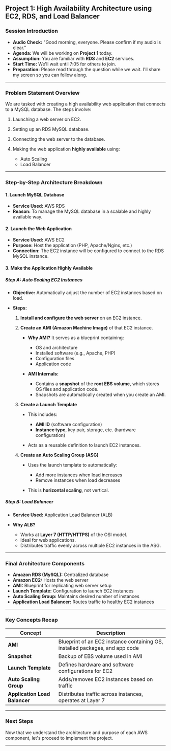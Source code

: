 ## **Project 1: High Availability Architecture using EC2, RDS, and Load Balancer**

### **Session Introduction**

* **Audio Check:** "Good morning, everyone. Please confirm if my audio is clear."
* **Agenda:** We will be working on **Project 1** today.
* **Assumption:** You are familiar with **RDS** and **EC2** services.
* **Start Time:** We'll wait until 7:05 for others to join.
* **Preparation:** Please read through the question while we wait. I'll share my screen so you can follow along.

---

### **Problem Statement Overview**

We are tasked with creating a high availability web application that connects to a MySQL database. The steps involve:

1. Launching a web server on EC2.
2. Setting up an RDS MySQL database.
3. Connecting the web server to the database.
4. Making the web application **highly available** using:

   * Auto Scaling
   * Load Balancer

---

### **Step-by-Step Architecture Breakdown**

#### **1. Launch MySQL Database**

* **Service Used:** AWS RDS
* **Reason:** To manage the MySQL database in a scalable and highly available way.

#### **2. Launch the Web Application**

* **Service Used:** AWS EC2
* **Purpose:** Host the application (PHP, Apache/Nginx, etc.)
* **Connection:** The EC2 instance will be configured to connect to the RDS MySQL instance.

#### **3. Make the Application Highly Available**

##### **Step A: Auto Scaling EC2 Instances**

* **Objective:** Automatically adjust the number of EC2 instances based on load.
* **Steps:**

  1. **Install and configure the web server** on an EC2 instance.

  2. **Create an AMI (Amazon Machine Image)** of that EC2 instance.

     * **Why AMI?** It serves as a blueprint containing:

       * OS and architecture
       * Installed software (e.g., Apache, PHP)
       * Configuration files
       * Application code
     * **AMI Internals:**

       * Contains a **snapshot** of the **root EBS volume**, which stores OS files and application code.
       * Snapshots are automatically created when you create an AMI.

  3. **Create a Launch Template**

     * This includes:

       * **AMI ID** (software configuration)
       * **Instance type**, key pair, storage, etc. (hardware configuration)
     * Acts as a reusable definition to launch EC2 instances.

  4. **Create an Auto Scaling Group (ASG)**

     * Uses the launch template to automatically:

       * Add more instances when load increases
       * Remove instances when load decreases
     * This is **horizontal scaling**, not vertical.

##### **Step B: Load Balancer**

* **Service Used:** Application Load Balancer (ALB)
* **Why ALB?**

  * Works at **Layer 7 (HTTP/HTTPS)** of the OSI model.
  * Ideal for web applications.
  * Distributes traffic evenly across multiple EC2 instances in the ASG.

---

### **Final Architecture Components**

* **Amazon RDS (MySQL):** Centralized database
* **Amazon EC2:** Hosts the web server
* **AMI:** Blueprint for replicating web server setup
* **Launch Template:** Configuration to launch EC2 instances
* **Auto Scaling Group:** Maintains desired number of instances
* **Application Load Balancer:** Routes traffic to healthy EC2 instances

---

### **Key Concepts Recap**

| Concept                       | Description                                                                  |
| ----------------------------- | ---------------------------------------------------------------------------- |
| **AMI**                       | Blueprint of an EC2 instance containing OS, installed packages, and app code |
| **Snapshot**                  | Backup of EBS volume used in AMI                                             |
| **Launch Template**           | Defines hardware and software configurations for EC2                         |
| **Auto Scaling Group**        | Adds/removes EC2 instances based on traffic                                  |
| **Application Load Balancer** | Distributes traffic across instances, operates at Layer 7                    |

---

### **Next Steps**

Now that we understand the architecture and purpose of each AWS component, let's proceed to implement the project.

---
